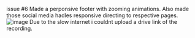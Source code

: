 issue #6
Made a perponsive footer with zooming animations.
Also made those social media hadles responsive directing to respective pages.
![image](https://user-images.githubusercontent.com/79833145/126471280-d9931933-4148-42ae-80e2-92e159372ebc.png)
Due to the slow internet i couldnt upload a drive link of the recording.
